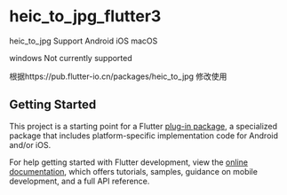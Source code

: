 # heic_to_jpg_flutter3

heic_to_jpg  Support Android iOS macOS

windows Not currently supported

根据https://pub.flutter-io.cn/packages/heic_to_jpg 修改使用
## Getting Started

This project is a starting point for a Flutter
[plug-in package](https://flutter.dev/developing-packages/),
a specialized package that includes platform-specific implementation code for
Android and/or iOS.

For help getting started with Flutter development, view the
[online documentation](https://flutter.dev/docs), which offers tutorials,
samples, guidance on mobile development, and a full API reference.

